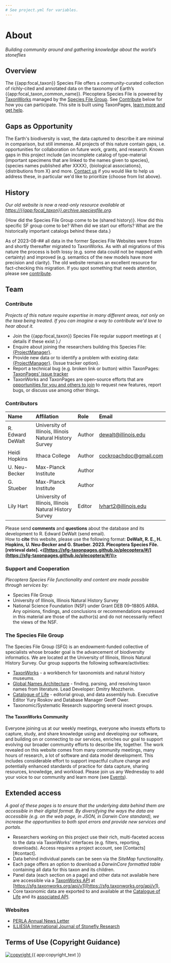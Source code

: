 ```yaml
---
# See project.yml for variables.
---
```


# About
_Building community around and gathering knowledge about the world’s stoneflies_

## Overview
The {{app:focal_taxon}} Species File offers a community-curated collection of richly-cited and annotated data on the taxonomy of Earth’s {{app:focal_taxon_common_name}}. Plecoptera Species File is powered by [TaxonWorks](https://taxonworks.org) managed by the [Species File Group](https://speciesfilegroup.org). See [Contribute](#contribute) below for how you can participate. This site is built using TaxonPages, [learn more and get help]().

## Gaps as Opportunity
The Earth's biodiversity is vast, the data captured to describe it are minimal in comparison, but still immense. All projects of this nature contain gaps, i.e. opportunities for collaboration on future work, grants, and research. Known gaps in this project include {an incomplete catalog of type-material (important specimens that are linked to the names given to species}, {species names published after XXXX}, {biological associations}, {distributions from X} and more. [Contact us](#contact) if you would like to help us address these, in particular we'd like to prioritize {choose from list above}.

## History
_Our old website is now a read-only resource available at [https://{{app:focal_taxon}}.archive.speciesfile.org](https://{{app:focal_taxon}}.archive.speciesfile.org)._

{How did the Species File Group come to be (shared history)}. How did this specific SF group come to be? When did we start our efforts? What are the historically important catalogs behind these data.}

As of 2023-08-## all data in the former Species File Websites were frozen and shortly thereafter migrated to TaxonWorks. As with all migrations of this nature the process is both lossy (e.g. some data could not be mapped with certainty) and improved (e.g. semantics of the new models have more precision and clarity).  The old website remains an excellent resource for fact-checking this migration. If you spot something that needs attention, please see [contribute](about#contribute).

## Team
### Contribute
_Projects of this nature require expertise in many different areas, not only on the taxa being treated. If you can imagine a way to contribute we'd love to hear about it._

* Join the {{app:focal_taxon}} Species File regular support meetings at { details if these exist }./
* Enquire about joining the researchers building this Species File: [{ProjectManager}](mailto:dewalt@illinois.edu).
* Provide new data or to identify a problem with existing data: [{ProjectManager}](mailto:address@example.com). {Issue tracker option}.
* Report a technical bug (e.g. broken link or button) within TaxonPages: [TaxonPages' issue tracker](https://github.com/SpeciesFileGroup/taxonpages/issues/new?assignees=&labels=bug&projects=&template=bug.yml&title=%5BBug%5D%3A+)
* TaxonWorks and TaxonPages are open-source efforts that are [opportunities for you and others to join](https://docs.taxonworks.org/develop/contributing.html) to request new features, report bugs, or discuss use among other things.

### Contributors
|Name|Affilation|Role|Email|
|:----|:----|:----|:----|
| R. Edward DeWalt | University of Illinois, Illinois Natural History Survey | Author | dewalt@illinois.edu |
| Heidi Hopkins | Ithaca College | Author | cockroachdoc@gmail.com |
| U. Neu-Becker | Max-Planck Institute | Author |
| G. Stueber | Max-Planck Institute | Author |
| Lily Hart | University of Illinois, Illinois Natural History Survey | Editor | lvhart2@illinois.edu

Please send **comments** and **questions** about the database and its development to R. Edward DeWalt (send email).  
How to **cite** this website, please use the following format: **DeWalt, R. E., H. Hopkins, U. Neu-Becker and G. Stueber. 2023. Plecoptera Species File. [retrieval date]. <([https://sfg-taxonpages.github.io/plecoptera/#/](https://sfg-taxonpages.github.io/plecoptera/#/))>**

### Support and Cooperation
_Plecoptera Species File functionality and content are made possible through services by:_

* Species File Group
* University of Illinois, Illinois Natural History Survey
* National Science Foundation (NSF) under Grant DEB 09–18805 ARRA. Any opinions, findings, and conclusions or recommendations expressed in this material are those of the author(s) and do not necessarily reflect the views of the NSF.

### The Species File Group
The Species File Group (SFG) is an endowment-funded collective of specialists whose broader goal is the advancement of biodiversity informatics. We are located at the University of Illinois, Illinois Natural History Survey. Our group supports the following software/activities: 

* [TaxonWorks](taxonworks.org) - a workbench for taxonomists and natural history museums.
* [Global Names Architecture](globalnames.org) - finding, parsing, and resolving taxon names from literature. Lead Developer: Dmitry Mozzherin.
* [Catalogue of Life](catalogueoflife.org) - editorial group, and data assembly hub. Executive Editor Yury Roskov and Database Manager Geoff Ower.
* Taxonomic/Systematic Research supporting several insect groups.

#### The TaxonWorks Community
Everyone joining us at our weekly meetings, everyone who invests efforts to capture, study, and share knowledge using and developing our software, and building on or connecting to our services, enriches our goal to support evolving our broader community efforts to describe life, together. The work revealed on this website comes from many community meetings, many hours of research, a lot of software and data model development. This includes considerable effort to support impactful culture change and potentially enhanced standards of practice for data capture, sharing resources, knowledge, and workload. Please join us any Wednesday to add your voice to our community and learn more (see [Events](https://speciesfilegroup.org/events.html)).

## Extended access
_A goal of these pages is to ensure that the underlying data behind them are accessible in their digital format. By diversifying the ways the data are accessible (e.g. on the web page, in JSON, in Darwin Core standard), we increase the opportunities to both spot errors and provide new services and portals._

* Researchers working on this project use their rich, multi-faceted access to the data via TaxonWorks' interfaces (e.g. filters, reporting, downloads). Access requires a project account, see [Contacts][#contact].
* Data behind individual panels can be seen via the *SiteMap* functionality.
* Each page offers an option to download a *DarwinCore formatted table* containing all data for this taxon and its children.
* Panel data (each section on a page) and other data not available here are accessible via a [TaxonWorks API](https://api.taxonworks.org) at [https://sfg.taxonworks.org/api/v1](https://sfg.taxonworks.org/api/v1),
* Core taxonomic data are exported to and available at the [Catalogue of Life]({https://link_to_root_taxon_page}) and its [associated API](https://link_to_api_for_pertinent_dataset).

### Websites
* [PERLA Annual News Letter](http://plecoptera.speciesfile.org/HomePage/Plecoptera/PerlaList.aspx)
* [ILLIESIA International Journal of Stonefly Research](http://illiesia.speciesfile.org/)


## Terms of Use (Copyright Guidance)

<div class="flex items-center gap-2">
  <a
    class="min-w-fit"
    href="{{ app:copyright_image_link }}"
  >
    <img 
      src="{{ app:copyright_image }}" 
      alt="copyright" 
      class="m-0"
    >
  </a>
  <span>{{ app:copyright_text }}</span>
</div>
